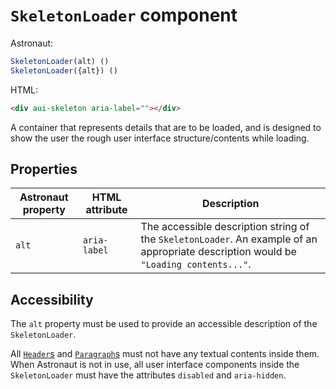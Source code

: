 # `SkeletonLoader` component
Astronaut:
```javascript
SkeletonLoader(alt) ()
SkeletonLoader({alt}) ()
```

HTML:
```html
<div aui-skeleton aria-label=""></div>
```

A container that represents details that are to be loaded, and is designed to show the user the rough user interface structure/contents while loading.

## Properties
| Astronaut property | HTML attribute | Description |
|-|-|-|
|`alt` | `aria-label` | The accessible description string of the `SkeletonLoader`. An example of an appropriate description would be `"Loading contents..."`. |

## Accessibility
The `alt` property must be used to provide an accessible description of the `SkeletonLoader`.

All [`Header`s](header.md) and [`Paragraph`s](paragraph.md) must not have any textual contents inside them. When Astronaut is not in use, all user interface components inside the `SkeletonLoader` must have the attributes `disabled` and `aria-hidden`.